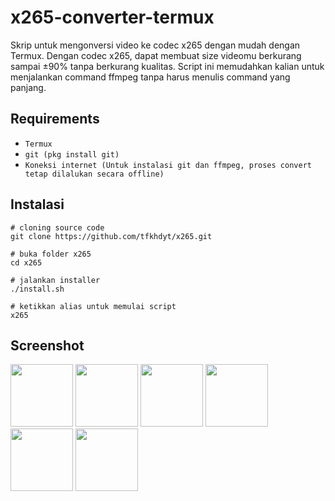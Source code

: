 # x265-converter-termux
Skrip untuk mengonversi video ke codec x265 dengan mudah dengan Termux.
Dengan codec x265, dapat membuat size videomu berkurang sampai ±90% tanpa berkurang kualitas.
Script ini memudahkan kalian untuk menjalankan command ffmpeg tanpa harus menulis command yang panjang.

## Requirements
- `Termux`
- `git (pkg install git)`
- `Koneksi internet (Untuk instalasi git dan ffmpeg, proses convert tetap dilalukan secara offline)`

## Instalasi
```Shell
# cloning source code
git clone https://github.com/tfkhdyt/x265.git

# buka folder x265
cd x265

# jalankan installer
./install.sh

# ketikkan alias untuk memulai script
x265
```

## Screenshot
<img src="https://i.postimg.cc/rmsCs9Jx/Screenshot-2021-01-06-22-19-12-32-84d3000e3f4017145260f7618db1d683.jpg" height="100"> <img src="https://i.postimg.cc/9QHpbZmH/Screenshot-2021-01-06-22-20-42-18-84d3000e3f4017145260f7618db1d683.jpg" height="100"> <img src="https://i.postimg.cc/CKF4T0nv/Screenshot-2021-01-06-22-21-10-11-84d3000e3f4017145260f7618db1d683.jpg" height="100"> <img src="https://i.postimg.cc/4d0v9hLM/Screenshot-2021-01-06-22-22-11-29-84d3000e3f4017145260f7618db1d683.jpg" height="100"> <img src="https://i.postimg.cc/Jz3Q200D/Screenshot-2021-01-06-22-22-18-95-84d3000e3f4017145260f7618db1d683.jpg" height="100"> <img src="https://i.postimg.cc/KjgPrvCY/Screenshot-2021-01-06-22-22-34-78-84d3000e3f4017145260f7618db1d683.jpg" height="100">
